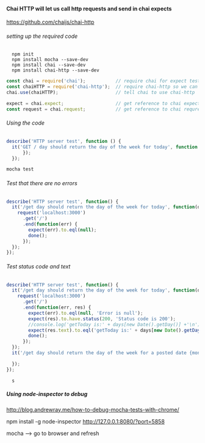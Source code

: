 #### Chai HTTP will let us call http requests and send in chai expects

https://github.com/chaijs/chai-http  

###### setting up the required code

```
  npm init
  npm install mocha --save-dev
  npm install chai --save-dev
  npm install chai-http --save-dev
  ```

``` JavaScript
const chai = require('chai');           // require chai for expect testing
const chaiHTTP = require('chai-http');  // require chai-http so we can make integration, end to end test with http requests
chai.use(chaiHTTP);                     // tell chai to use chai-http

expect = chai.expect;                   // get reference to chai expect
const request = chai.request;           // get reference to chai requrest
```
###### Using the code
``` JavaScript
describe('HTTP server test', function () {
  it('GET / day should return the day of the week for today', function () {
      });
  });

mocha test
```
###### Test that there are no errors

``` JavaScript
describe('HTTP server test', function() {
  it('/get day should return the day of the week for today', function(done) {
    request('localhost:3000')
      .get('/')
      .end(function(err) {
        expect(err).to.eql(null);
        done();
      });
  });
});
```
###### Test status code and text
``` JavaScript
describe('HTTP server test', function() {
  it('/get day should return the day of the week for today', function(done) {
    request('localhost:3000')
      .get('/')
      .end(function(err, res) {
        expect(err).to.eql(null, 'Error is null');
        expect(res).to.have.status(200, 'Status code is 200');
        //console.log('getToday is:' + days[new Date().getDay()] +'\n');
        expect(res.text).to.eql('getToday is:' + days[new Date().getDay()] +'\n');
        done();
      });
  });
  it('/get day should return the day of the week for a posted date {month, day, year}', function() {

  });
});
```
      s


##### Using node-inspector to debug
http://blog.andrewray.me/how-to-debug-mocha-tests-with-chrome/

npm install -g node-inspector
http://127.0.0.1:8080/?port=5858

mocha
--> go to browser and refresh
